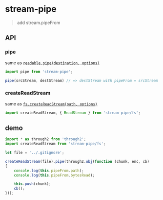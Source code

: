# stream-pipe

> add stream.pipeFrom

## API

### pipe

same as [`readable.pipe(destination, options)`](https://nodejs.org/api/stream.html#stream_readable_pipe_destination_options)

```ts
import pipe from 'stream-pipe';

pipe(srcStream, destStream) // => destStream with pipeFrom = srcStream
```

### createReadStream

same as [`fs.createReadStream(path, options)`](https://nodejs.org/api/fs.html#fs_fs_createreadstream_path_options)


```ts
import createReadStream, { ReadStream } from 'stream-pipe/fs';
```

## demo

```ts
import * as through2 from 'through2';
import createReadStream from 'stream-pipe/fs';

let file = '../.gitignore';

createReadStream(file).pipe(through2.obj(function (chunk, enc, cb)
{
	console.log(this.pipeFrom.path);
	console.log(this.pipeFrom.bytesRead);

	this.push(chunk);
	cb();
}));
```
